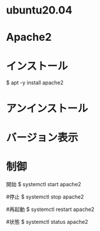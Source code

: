 # ubuntu20.04
# Apache2

# インストール
$ apt -y install apache2

# アンインストール

# バージョン表示

#
# 制御

開始
$ systemctl start apache2

#停止
$ systemctl stop apache2

#再起動
$ systemctl restart apache2

#状態
$ systemctl status apache2